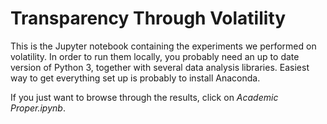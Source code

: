 # Transparency Through Volatility

This is the Jupyter notebook containing the experiments we performed on volatility.
In order to run them locally, you probably need an up to date version of Python 3, together with several
data analysis libraries. Easiest way to get everything set up is probably to install Anaconda.

If you just want to browse through the results, click on *Academic Proper.ipynb*.
